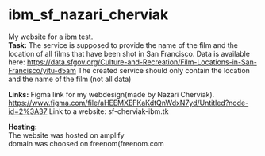 # ibm_sf_nazari_cherviak
My website for a ibm test.
<br>
<b>Task:</b>
The service is supposed to provide the name of the film and the location of all films that have been shot in San Francisco.
Data is available here: https://data.sfgov.org/Culture-and-Recreation/Film-Locations-in-San-Francisco/yitu-d5am
The created service should only contain the location and the name of the film (not all data)



<b>Links:</b>
Figma link for my webdesign(made by Nazari Cherviak).
https://www.figma.com/file/aHEEMXEFKaKdtQnWdxN7yd/Untitled?node-id=2%3A37
Link to a website: sf-cherviak-ibm.tk

<b>Hosting:</b><br>
The website was hosted on amplify<br>
domain was choosed on freenom(freenom.com

